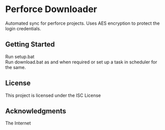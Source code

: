 # Perforce Downloader

Automated sync for perforce projects. Uses AES encryption to protect the login credentials.

## Getting Started

Run setup.bat  
Run download.bat as and when required or set up a task in scheduler for the same.

## License

This project is licensed under the ISC License

## Acknowledgments

The Internet
